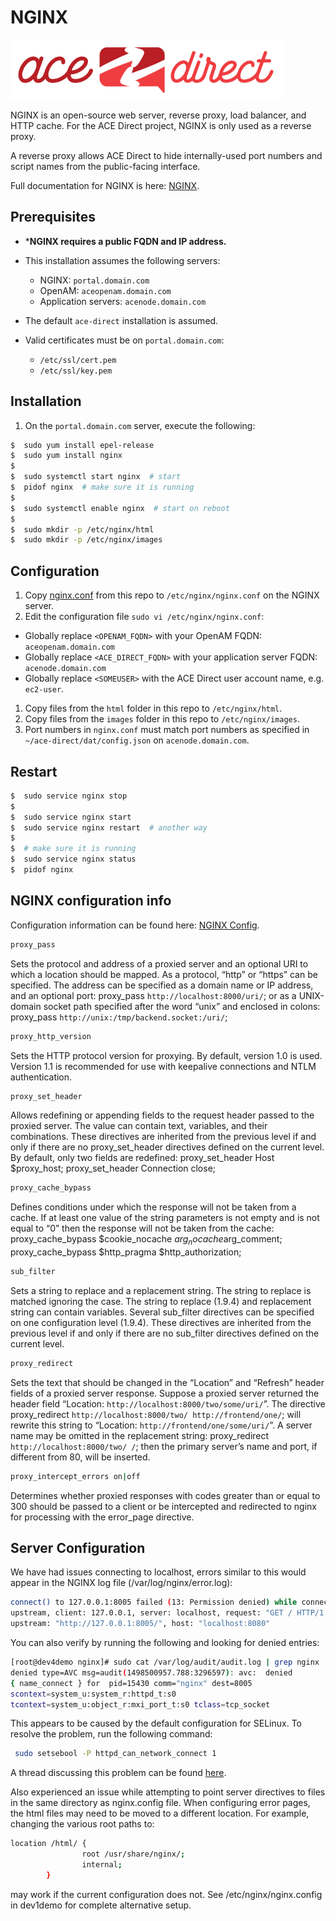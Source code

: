 # NGINX

![AD](images/adsmall.png)

NGINX is an open-source web server, reverse proxy, load balancer, and HTTP cache. For the ACE Direct project, NGINX is only used as a reverse proxy.

A reverse proxy allows ACE Direct to hide internally-used port numbers and script names from the public-facing interface.

Full documentation for NGINX is here: [NGINX](https://www.nginx.com).

## Prerequisites

* ***NGINX requires a public FQDN and IP address.**
* This installation assumes the following servers:

  * NGINX: `portal.domain.com`
  * OpenAM: `aceopenam.domain.com`
  * Application servers: `acenode.domain.com`

* The default `ace-direct` installation is assumed.
* Valid certificates must be on `portal.domain.com`:

  * `/etc/ssl/cert.pem`
  * `/etc/ssl/key.pem`

## Installation

1. On the `portal.domain.com` server, execute the following:

  ```bash
  $  sudo yum install epel-release
  $  sudo yum install nginx
  $
  $  sudo systemctl start nginx  # start
  $  pidof nginx  # make sure it is running
  $
  $  sudo systemctl enable nginx  # start on reboot
  $
  $  sudo mkdir -p /etc/nginx/html
  $  sudo mkdir -p /etc/nginx/images
  ```

## Configuration

1. Copy [nginx.conf](nginx.conf) from this repo to `/etc/nginx/nginx.conf` on the NGINX server.
1. Edit the configuration file `sudo vi /etc/nginx/nginx.conf`:

* Globally replace `<OPENAM_FQDN>` with your OpenAM FQDN: `aceopenam.domain.com`
* Globally replace `<ACE_DIRECT_FQDN>` with your application server FQDN: `acenode.domain.com`
* Globally replace `<SOMEUSER>` with the ACE Direct user account name, e.g. `ec2-user`.

1. Copy files from the `html` folder in this repo to `/etc/nginx/html`.
1. Copy files from the `images` folder in this repo to `/etc/nginx/images`.
1. Port numbers in `nginx.conf` must match port numbers as specified in `~/ace-direct/dat/config.json` on `acenode.domain.com`.

## Restart

```bash
$  sudo service nginx stop
$
$  sudo service nginx start
$  sudo service nginx restart  # another way
$
$  # make sure it is running
$  sudo service nginx status
$  pidof nginx
```

## NGINX configuration info

Configuration information can be found here: [NGINX Config](http://nginx.org/en/docs/http/ngx_http_proxy_module.html).

```bash
proxy_pass
```

Sets the protocol and address of a proxied server and an optional URI to which
a location should be mapped. As a protocol, “http” or “https” can be specified.
The address can be specified as a domain name or IP address, and an optional
port:
proxy_pass `http://localhost:8000/uri/`;
or as a UNIX-domain socket path specified after the word “unix” and enclosed
in colons:
proxy_pass `http://unix:/tmp/backend.socket:/uri/`;

```bash
proxy_http_version
```

Sets the HTTP protocol version for proxying. By default, version 1.0 is used.
Version 1.1 is recommended for use with keepalive connections and NTLM
authentication.

```bash
proxy_set_header
```

Allows redefining or appending fields to the request header passed to the
proxied server. The value can contain text, variables, and their combinations.
These directives are inherited from the previous level if and only if there are no proxy_set_header directives defined on the current level. By default, only
two fields are redefined:
proxy_set_header Host       $proxy_host;
proxy_set_header Connection close;

```bash
proxy_cache_bypass
```

Defines conditions under which the response will not be taken from a cache. If
at least one value of the string parameters is not empty and is not equal to
“0” then the response will not be taken from the cache:
proxy_cache_bypass $cookie_nocache $arg_nocache$arg_comment;
proxy_cache_bypass $http_pragma    $http_authorization;

```bash
sub_filter
```

Sets a string to replace and a replacement string. The string to replace is
matched ignoring the case. The string to replace (1.9.4) and replacement string
can contain variables. Several sub_filter directives can be specified on one
configuration level (1.9.4). These directives are inherited from the previous
level if and only if there are no sub_filter directives defined on the current
level.

```bash
proxy_redirect
```

Sets the text that should be changed in the “Location” and “Refresh” header
fields of a proxied server response. Suppose a proxied server returned the
header field “Location: `http://localhost:8000/two/some/uri/`”. The directive
proxy_redirect `http://localhost:8000/two/ http://frontend/one/`;
will rewrite this string to “Location: `http://frontend/one/some/uri/`”.
A server name may be omitted in the replacement string:
proxy_redirect `http://localhost:8000/two/ /`;
then the primary server’s name and port, if different from 80, will be inserted.

```bash
proxy_intercept_errors on|off
```

Determines whether proxied responses with codes greater than or equal to 300 should be passed to a client or be intercepted and redirected to nginx for processing with the error_page directive.

## Server Configuration

We have had issues connecting to localhost, errors similar to this would
appear in the NGINX log file (/var/log/nginx/error.log):

```bash
connect() to 127.0.0.1:8005 failed (13: Permission denied) while connecting to
upstream, client: 127.0.0.1, server: localhost, request: "GET / HTTP/1.1",
upstream: "http://127.0.0.1:8005/", host: "localhost:8080"
```

 You can also verify by running the following and looking for denied entries:

```bash
[root@dev4demo nginx]# sudo cat /var/log/audit/audit.log | grep nginx | grep
denied type=AVC msg=audit(1498500957.788:3296597): avc:  denied  
{ name_connect } for  pid=15430 comm="nginx" dest=8005
scontext=system_u:system_r:httpd_t:s0
tcontext=system_u:object_r:mxi_port_t:s0 tclass=tcp_socket
```

 This appears to be caused by the default configuration for SELinux. To
 resolve the problem, run the following command:

```bash
 sudo setsebool -P httpd_can_network_connect 1  
```

 A thread discussing this problem can be found [here](http://stackoverflow.com/questions/23948528/13-permission-denied-while-connecting-to-upstreamnginx?rq=1).

Also experienced an issue while attempting to point server directives to files in the same directory as nginx.config file. When configuring error pages, the html files may need to be moved to a different location. For example, changing the various root paths to:

```bash
location /html/ {
                root /usr/share/nginx/;
                internal;
        }
```

may work if the current configuration does not. See /etc/nginx/nginx.config in dev1demo for complete alternative setup.
